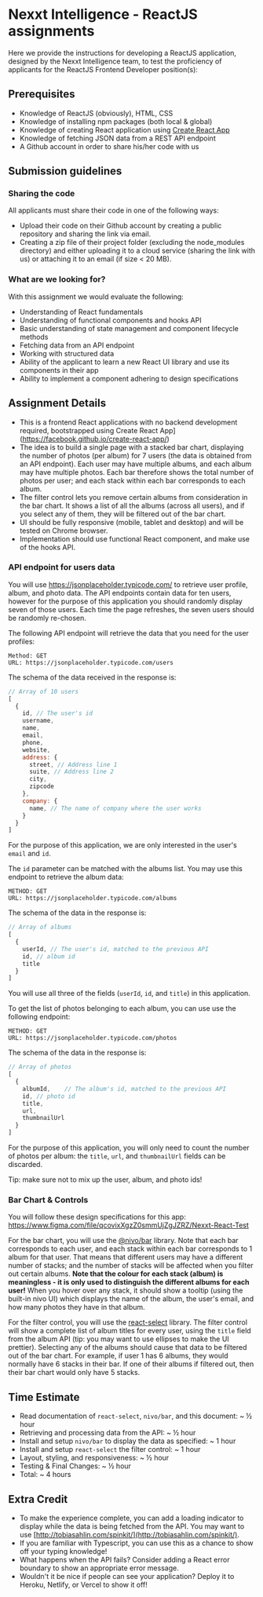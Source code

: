 # Nexxt Intelligence - ReactJS assignments

Here we provide the instructions for developing a ReactJS application, designed by the Nexxt Intelligence team, to test the proficiency of applicants for the ReactJS Frontend Developer position(s):

## Prerequisites
* Knowledge of ReactJS (obviously), HTML, CSS
* Knowledge of installing npm packages (both local & global)
* Knowledge of creating React application using [Create React App](https://facebook.github.io/create-react-app/)
* Knowledge of fetching JSON data from a REST API endpoint
* A Github account in order to share his/her code with us

## Submission guidelines

### Sharing the code

All applicants must share their code in one of the following ways:

 - Upload their code on their Github account by creating a public repository and sharing the link via email.
 - Creating a zip file of their project folder (excluding the node_modules directory) and either uploading it to a cloud service (sharing the link with us) or attaching it to an email (if size < 20 MB).

### What are we looking for?

With this assignment we would evaluate the following:

 - Understanding of React fundamentals
 - Understanding of functional components and hooks API
 - Basic understanding of state management and component lifecycle methods
 - Fetching data from an API endpoint
 - Working with structured data
 - Ability of the applicant to learn a new React UI library and use its components in their app
 - Ability to implement a component adhering to design specifications


## Assignment Details

- This is a frontend React applications with no backend development required, bootstrapped using Create React App](https://facebook.github.io/create-react-app/)
- The idea is to build a single page with a stacked bar chart, displaying the number of photos (per album) for 7 users (the data is obtained from an API endpoint). Each user may have multiple albums, and each album may have multiple photos. Each bar therefore shows the total number of photos per user; and each stack within each bar corresponds to each album.
- The filter control lets you remove certain albums from consideration in the bar chart. It shows a list of all the albums (across all users), and if you select any of them, they will be filtered out of the bar chart.
- UI should be fully responsive (mobile, tablet and desktop) and will be tested on Chrome browser.
- Implementation should use functional React component, and make use of the hooks API.

### API endpoint for users data

You will use https://jsonplaceholder.typicode.com/ to retrieve user profile, album, and photo data. The API endpoints contain data for ten users, however for the purpose of this application you should randomly display seven of those users. Each time the page refreshes, the seven users should be randomly re-chosen.

The following API endpoint will retrieve the data that you need for the user profiles:
```
Method: GET
URL: https://jsonplaceholder.typicode.com/users
```

The schema of the data received in the response is:
```Javascript
// Array of 10 users
[
  {
    id,	// The user's id
    username,
    name,
    email,
    phone,
    website,
    address: {
	  street, // Address line 1
	  suite, // Address line 2
	  city,
	  zipcode
    },
    company: {
	  name, // The name of company where the user works
    }
  }
]
```

For the purpose of this application, we are only interested in the user's `email` and `id`.

The `id` parameter can be matched with the albums list. You may use this endpoint to retrieve the album data:
```
METHOD: GET
URL: https://jsonplaceholder.typicode.com/albums
```

The schema of the data in the response is:
```Javascript
// Array of albums
[
  {
    userId,	// The user's id, matched to the previous API
    id, // album id
    title
  }
]
```
You will use all three of the fields (`userId`, `id`, and `title`) in this application.

To get the list of photos belonging to each album, you can use use the following endpoint:
```
METHOD: GET
URL: https://jsonplaceholder.typicode.com/photos
```

The schema of the data in the response is:
```Javascript
// Array of photos
[
  {
    albumId,	// The album's id, matched to the previous API
    id, // photo id
    title,
    url,
    thumbnailUrl
  }
]
```
For the purpose of this application, you will only need to count the number of photos per album: the `title`, `url`, and `thumbnailUrl` fields can be discarded.

Tip: make sure not to mix up the user, album, and photo ids!


### Bar Chart & Controls

You will follow these design specifications for this app: https://www.figma.com/file/qcovixXgzZ0smmUjZgJZRZ/Nexxt-React-Test

For the bar chart, you will use the [@nivo/bar](https://nivo.rocks/bar) library. Note that each bar corresponds to each user, and each stack within each bar corresponds to 1 album for that user. That means that different users may have a different number of stacks; and the number of stacks will be affected when you filter out certain albums. **Note that the colour for each stack (album) is meaningless - it is only used to distinguish the different albums for each user!** When you hover over any stack, it should show a tooltip (using the built-in nivo UI) which displays the name of the album, the user's email, and how many photos they have in that album.

For the filter control, you will use the [react-select](https://react-select.com/) library. The filter control will show a complete list of album titles for every user, using the `title` field from the album API (tip: you may want to use ellipses to make the UI prettier). Selecting any of the albums should cause that data to be filtered out of the bar chart. For example, if user 1 has 6 albums, they would normally have 6 stacks in their bar. If one of their albums if filtered out, then their bar chart would only have 5 stacks.

## Time Estimate
- Read documentation of `react-select`, `nivo/bar`, and this document: ~ ½ hour
- Retrieving and processing data from the API: ~ ½ hour
- Install and setup `nivo/bar` to display the data as specified: ~ 1 hour
- Install and setup `react-select` the filter control: ~ 1 hour
- Layout, styling, and responsiveness: ~ ½ hour
- Testing & Final Changes: ~ ½ hour
- Total: ~ 4 hours

## Extra Credit
- To make the experience complete, you can add a loading indicator to display while the data is being fetched from the API. You may want to use [http://tobiasahlin.com/spinkit/](http://tobiasahlin.com/spinkit/).
- If you are familiar with Typescript, you can use this as a chance to show off your typing knowledge!
- What happens when the API fails? Consider adding a React error boundary to show an appropriate error message.
- Wouldn't it be nice if people can see your application? Deploy it to Heroku, Netlify, or Vercel to show it off!